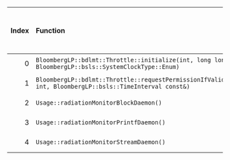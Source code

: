 |   Index | Function                                                                                                     |   Difference in number of lines |   Function size difference in bytes | Disassembly                                                             | Number of lines in assumed build   | Number of bytes in assumed build   | Number of lines in ignored build   | Number of bytes in ignored build   |
|--------:|:-------------------------------------------------------------------------------------------------------------|--------------------------------:|------------------------------------:|:------------------------------------------------------------------------|:-----------------------------------|:-----------------------------------|:-----------------------------------|:-----------------------------------|
|       0 | `BloombergLP::bdlmt::Throttle::initialize(int, long long, BloombergLP::bsls::SystemClockType::Enum)`         |                               1 |                                   0 | [Assumed](0.assume.s.txt), [Ignored](0.none.s.txt), [Diff](0.diff.html) | 96                                 | 4,483,824                          | 96                                 | 4,488,112                          |
|       1 | `BloombergLP::bdlmt::Throttle::requestPermissionIfValid(bool*, int, BloombergLP::bsls::TimeInterval const&)` |                              -3 |                                 -32 | [Assumed](1.assume.s.txt), [Ignored](1.none.s.txt), [Diff](1.diff.html) | 208                                | 4,484,144                          | 240                                | 4,488,432                          |
|       2 | `Usage::radiationMonitorBlockDaemon()`                                                                       |                             -17 |                                 -32 | [Assumed](2.assume.s.txt), [Ignored](2.none.s.txt), [Diff](2.diff.html) | 1,216                              | 4,221,200                          | 1,248                              | 4,221,232                          |
|       3 | `Usage::radiationMonitorPrintfDaemon()`                                                                      |                             -17 |                                 -32 | [Assumed](3.assume.s.txt), [Ignored](3.none.s.txt), [Diff](3.diff.html) | 1,056                              | 4,222,416                          | 1,088                              | 4,222,480                          |
|       4 | `Usage::radiationMonitorStreamDaemon()`                                                                      |                             -17 |                                 -32 | [Assumed](4.assume.s.txt), [Ignored](4.none.s.txt), [Diff](4.diff.html) | 1,216                              | 4,219,984                          | 1,248                              | 4,219,984                          |